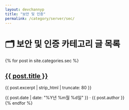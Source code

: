 ```yaml
---
layout: devchannyp
title: "보안 및 인증"
permalink: /category/server/sec/
---
```


<h1>🗂️ 보안 및 인증 카테고리 글 목록</h1>

<main class="main-grid">
  <section class="articles">
    {% for post in site.categories.sec %}
      <div class="card post-card" data-category="{{ post.categories | join: ' ' }}">
        <div class="card-thumbnail" style="background-image: url('{{ post.thumbnail | default: '/assets/img/default.png' }}')"></div>
        <div class="card-content">
          <h2><a href="{{ post.url }}">{{ post.title }}</a></h2>
          <p>{{ post.excerpt | strip_html | truncate: 80 }}</p>
          <div class="card-meta">{{ post.date | date: "%Y년 %m월 %d일" }} · {{ post.author }}</div>
        </div>
      </div>
    {% endfor %}
  </section>
</main>
